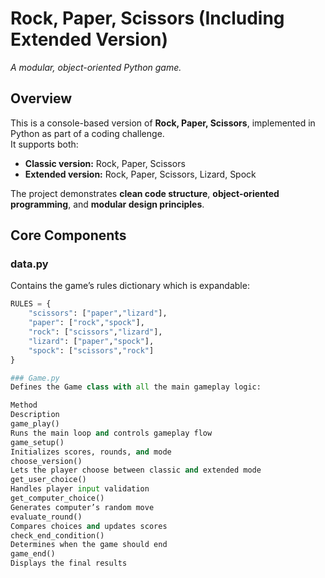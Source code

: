 # Rock, Paper, Scissors (Including Extended Version) 
*A modular, object-oriented Python game.*

## Overview
This is a console-based version of **Rock, Paper, Scissors**, implemented in Python as part of a coding challenge.  
It supports both:
- **Classic version:** Rock, Paper, Scissors  
- **Extended version:** Rock, Paper, Scissors, Lizard, Spock  

The project demonstrates **clean code structure**, **object-oriented programming**, and **modular design principles**.

## Core Components

### data.py
Contains the game’s rules dictionary which is expandable:
```python
RULES = {
    "scissors": ["paper","lizard"],
    "paper": ["rock","spock"],
    "rock": ["scissors","lizard"],
    "lizard": ["paper","spock"],
    "spock": ["scissors","rock"]
}

### Game.py
Defines the Game class with all the main gameplay logic:

Method
Description
game_play()
Runs the main loop and controls gameplay flow
game_setup()
Initializes scores, rounds, and mode
choose_version()
Lets the player choose between classic and extended mode
get_user_choice()
Handles player input validation
get_computer_choice()
Generates computer’s random move
evaluate_round()
Compares choices and updates scores
check_end_condition()
Determines when the game should end
game_end()
Displays the final results
